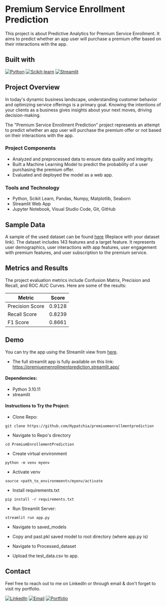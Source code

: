 # Premium Service Enrollment Prediction

This project is about Predictive Analytics for Premium Service Enrollment. It aims to predict whether an app user will purchase a premium offer based on their interactions with the app.

## Built with

[![Python](https://img.shields.io/badge/Python-3.8%2B-blue?style=flat&logo=python)](https://www.python.org/)
[![Scikit-learn](https://img.shields.io/badge/Scikit--learn-0.24%2B-yellow?style=flat&logo=scikit-learn)](https://scikit-learn.org/stable/)
[![Streamlit](https://img.shields.io/badge/Streamlit-0.89%2B-green?style=flat&logo=streamlit)](https://streamlit.io/)

## Project Overview

In today's dynamic business landscape, understanding customer behavior and optimizing service offerings is a primary goal. Knowing the intentions of your clients as a business gives insights about your next moves, driving decision-making.

The "Premium Service Enrollment Prediction" project represents an attempt to predict whether an app user will purchase the premium offer or not based on their interactions with the app.

### Project Components

- Analyzed and preprocessed data to ensure data quality and integrity.
- Built a Machine Learning Model to predict the probability of a user purchasing the premium offer.
- Evaluated and deployed the model as a web app.

### Tools and Technology

- Python, Scikit Learn, Pandas, Numpy, Matplotlib, Seaborn
- Streamlit Web App
- Jupyter Notebook, Visual Studio Code, Git, GitHub

## Sample Data

A sample of the used dataset can be found [here](#) (Replace with your dataset link). The dataset includes 143 features and a target feature. It represents user demographics, user interactions with app features, user engagement with premium features, and user subscription to the premium service.

## Metrics and Results

The project evaluation metrics include Confusion Matrix, Precision and Recall, and ROC AUC Curves. Here are some of the results:

| Metric          | Score               |
|-----------------|---------------------|
| Precision Score | 0.9128              |
| Recall Score    | 0.8239              |
| F1 Score        | 0.8661              |


## Demo

You can try the app using the Streamlit view from [here](https://premiumenrollement.streamlit.app/).




* The full streamlit app is fully available on this link: https://premiuemenrollmentprediction.streamlit.app/

#### Dependencies:
- Python 3.10.11
- streamlit 

#### Instructions to Try the Project:

* Clone Repo:
~~~ 
git clone https://github.com/Hypatchia/premiuemenrollmentprediction
~~~

* Navigate to Repo's directory
~~~
cd PremiumEnrollementPrediction
~~~
* Create virtual environment
~~~
python -m venv myenv
~~~

* Activate venv
~~~
source <path_to_environmeent>/myenv/activate
~~~
* Install requirements.txt
~~~
pip install -r requirements.txt
~~~

* Run Streamlit Server:
~~~
streamlit run app.py
~~~

* Navigate to saved_models
- Copy and past.pkl saved model to root directory (where app.py is)
* Navigate to Processed_dataset
- Upload the test_data.csv to app.


## Contact
 Feel free to reach out to me on LinkedIn or through email & don't forget to visit my portfolio.
 
[![LinkedIn](https://img.shields.io/badge/LinkedIn-Connect%20with%20Me-blue?style=flat&logo=linkedin)](https://www.linkedin.com/in/samiabelhaddad/)
[![Email](https://img.shields.io/badge/Email-Contact%20Me-brightgreen?style=flgat&logo=gmail)](mailto:samiamagbelhaddad@gmail.com)
[![Portfolio](https://img.shields.io/badge/Portfolio-Visit%20My%20Portfolio-white?style=flat&logo=website)](https://sambelh.azurewebsites.net/)

